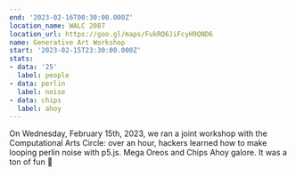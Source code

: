```yaml
---
end: '2023-02-16T00:30:00.000Z'
location_name: WALC 2087
location_url: https://goo.gl/maps/FukRQ6JiFcyH9QND6
name: Generative Art Workshop
start: '2023-02-15T23:30:00.000Z'
stats:
- data: '25'
  label: people
- data: perlin
  label: noise
- data: chips
  label: ahoy
---
```


On Wednesday, February 15th, 2023, we ran a joint workshop with the Computational Arts Circle: over an hour, hackers learned how to make looping perlin noise with p5.js. Mega Oreos and Chips Ahoy galore. It was a ton of fun 🎨